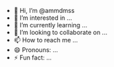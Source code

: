 - 👋 Hi, I’m @ammdmss
- 👀 I’m interested in ...
- 🌱 I’m currently learning ...
- 💞️ I’m looking to collaborate on ...
- 📫 How to reach me ...
- 😄 Pronouns: ...
- ⚡ Fun fact: ...

<!---
ammdmss/ammdmss is a ✨ special ✨ repository because its `README.md` (this file) appears on your GitHub profile.
You can click the Preview link to take a look at your changes.
--->
